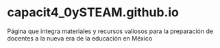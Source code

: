 # capacit4_0ySTEAM.github.io
Página que integra materiales y recursos valiosos para la preparación de docentes a la nueva era de la educación en México
